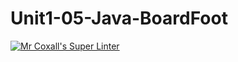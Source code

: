 # Unit1-05-Java-BoardFoot

[![Mr Coxall's Super Linter](https://github.com/ICS4U-Programming-TitwechW/Unit1-05-Java-BoardFoot/workflows/Mr%20Coxall's%20Super%20Linter/badge.svg)](https://github.com/ICS4U-Programming-TitwechW/Unit1-05-Java-BoardFoot/actions/)
